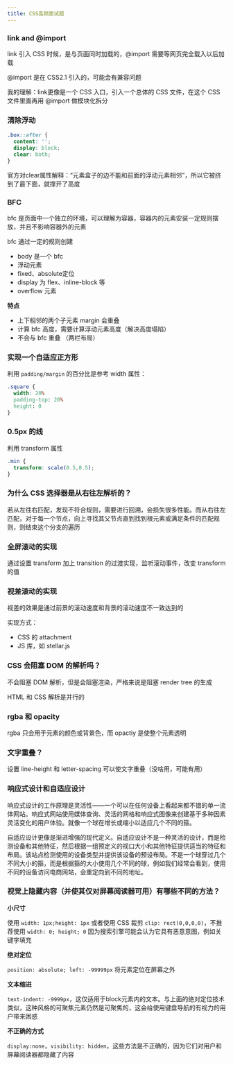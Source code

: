 ```yaml
---
title: CSS高频面试题
---
```


### link and @import

link 引入 CSS 时候，是与页面同时加载的，@import 需要等网页完全载入以后加载

@import 是在 CSS2.1 引入的，可能会有兼容问题

我的理解：link更像是一个 CSS 入口，引入一个总体的 CSS 文件，在这个 CSS 文件里面再用 @import 做模块化拆分

### 清除浮动

```css
.box::after {
  content: '';
  display: block;
  clear: both;
}
```

官方对clear属性解释：“元素盒子的边不能和前面的浮动元素相邻”，所以它被挤到了最下面，就撑开了高度

### BFC

bfc 是页面中一个独立的环境，可以理解为容器，容器内的元素安装一定规则摆放，并且不影响容器外的元素

bfc 通过一定的规则创建

* body 是一个 bfc
* 浮动元素
* fixed、absolute定位
* display 为 flex、inline-block 等
* overflow 元素

**特点**

* 上下相邻的两个子元素 margin 会重叠
* 计算 bfc 高度，需要计算浮动元素高度（解决高度塌陷）
* 不会与 bfc 重叠 （两栏布局）

### 实现一个自适应正方形

利用 `padding/margin` 的百分比是参考 width 属性：

```css
.square {
  width: 20%
  padding-top: 20%
  height: 0
}
```

### 0.5px 的线

利用 transform 属性

```css
.min {
  transform: scale(0.5,0.5);
}
```

### 为什么 CSS 选择器是从右往左解析的？

若从左往右匹配，发现不符合规则，需要进行回溯，会损失很多性能。而从右往左匹配，对于每一个节点，向上寻找其父节点直到找到根元素或满足条件的匹配规则，则结束这个分支的遍历

### 全屏滚动的实现

通过设置 transform 加上 transition 的过渡实现，监听滚动事件，改变 transform 的值

### 视差滚动的实现

视差的效果是通过前景的滚动速度和背景的滚动速度不一致达到的

实现方式：

* CSS 的 attachment
* JS 库，如 stellar.js

### CSS 会阻塞 DOM 的解析吗？

不会阻塞 DOM 解析，但是会阻塞渲染，严格来说是阻塞 render tree 的生成

HTML 和 CSS 解析是并行的

### rgba 和 opacity

rgba 只会用于元素的颜色或背景色，而 opactiy 是使整个元素透明

### 文字重叠？

设置 line-height 和 letter-spacing 可以使文字重叠（没啥用，可能有用）

### 响应式设计和自适应设计

响应式设计的工作原理是灵活性——一个可以在任何设备上看起来都不错的单一流体网站。响应式网站使用媒体查询、灵活的网格和响应式图像来创建基于多种因素灵活变化的用户体验。就像一个球在增长或缩小以适应几个不同的箍。

自适应设计更像是渐进增强的现代定义。自适应设计不是一种灵活的设计，而是检测设备和其他特征，然后根据一组预定义的视口大小和其他特征提供适当的特征和布局。该站点检测使用的设备类型并提供该设备的预设布局。不是一个球穿过几个不同大小的箍，而是根据箍的大小使用几个不同的球，例如我们经常会看到，使用不同的设备访问电商网站，会重定向到不同的地址。

### 视觉上隐藏内容（并使其仅对屏幕阅读器可用）有哪些不同的方法？

**小尺寸**

使用 `width: 1px;height: 1px` 或者使用 CSS 裁剪 `clip: rect(0,0,0,0)`，不推荐使用 `width: 0; height; 0` 因为搜索引擎可能会认为它具有恶意意图，例如关键字填充

**绝对定位**

`position: absolute; left: -99999px` 将元素定位在屏幕之外

**文本缩进**

`text-indent: -9999px`，这仅适用于block元素内的文本。与上面的绝对定位技术类似，这种风格的可聚焦元素仍然是可聚焦的，这会给使用键盘导航的有视力的用户带来困惑

**不正确的方式**

`display:none`，`visibility: hidden`，这些方法是不正确的，因为它们对用户和屏幕阅读器都隐藏了内容